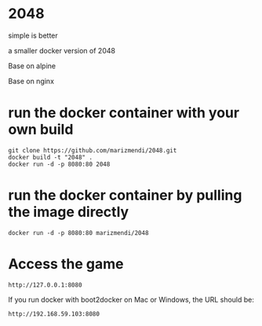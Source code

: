 # 2048

simple is better

a smaller docker version of 2048

Base on alpine

Base on nginx

# run the docker container with your own build

    git clone https://github.com/marizmendi/2048.git
    docker build -t "2048" .
    docker run -d -p 8080:80 2048

# run the docker container by pulling the image directly

    docker run -d -p 8080:80 marizmendi/2048

# Access the game

    http://127.0.0.1:8080

If you run docker with boot2docker on Mac or Windows, the URL should be:

    http://192.168.59.103:8080
